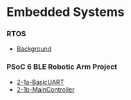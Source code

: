 # Embedded Systems

### RTOS

- [Background](./topics/RTOS/background.md)

### PSoC 6 BLE Robotic Arm Project

- [2-1a-BasicUART](./topics/psoc6-ble/2-1a-BasicUART.md)
- [2-1b-MainController](./topics/psoc6-ble/2-1b-MainController.md)

